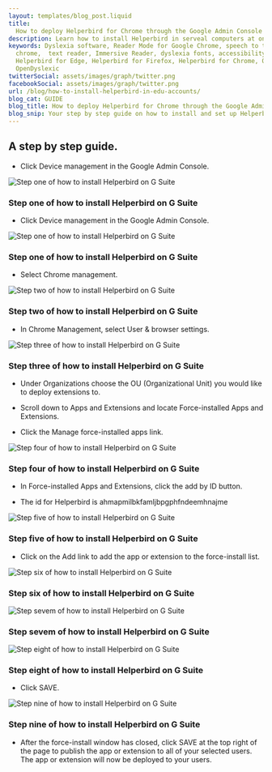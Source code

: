 ```yaml
---
layout: templates/blog_post.liquid
title:
  How to deploy Helperbird for Chrome through the Google Admin Console for EDU accounts | Helperbird
description: Learn how to install Helperbird in serveal computers at once. For Edu accounts.
keywords: Dyslexia software, Reader Mode for Google Chrome, speech to text for chrome, Text to speech for
  chrome,  text reader, Immersive Reader, dyslexia fonts, accessibility software, dyslexia software,
  Helperbird for Edge, Helperbird for Firefox, Helperbird for Chrome, Opendyslexic for Chrome,
  OpenDyslexic
twitterSocial: assets/images/graph/twitter.png
facebookSocial: assets/images/graph/twitter.png
url: /blog/how-to-install-helperbird-in-edu-accounts/
blog_cat: GUIDE
blog_title: How to deploy Helperbird for Chrome through the Google Admin Console for EDU accounts
blog_snip: Your step by step guide on how to install and set up Helperbird.
---
```


## A step by step guide.

- Click Device management in the Google Admin Console.

![Step one of how to install Helperbird on G Suite](/assets/images/blog/how-to-install-helperbird-in-edu-accounts/steps_1.png)

### Step one of how to install Helperbird on G Suite

- Click Device management in the Google Admin Console.

![Step one of how to install Helperbird on G Suite](/assets/images/blog/how-to-install-helperbird-in-edu-accounts/steps_1.png)

### Step one of how to install Helperbird on G Suite

- Select Chrome management.

![Step two of how to install Helperbird on G Suite](/assets/images/blog/how-to-install-helperbird-in-edu-accounts/steps_2.png)

### Step two of how to install Helperbird on G Suite

- In Chrome Management, select User & browser settings.

![Step three of how to install Helperbird on G Suite](/assets/images/blog/how-to-install-helperbird-in-edu-accounts/steps_3.png)

### Step three of how to install Helperbird on G Suite

- Under Organizations choose the OU (Organizational Unit) you would like to deploy extensions to.

- Scroll down to Apps and Extensions and locate Force-installed Apps and Extensions.

- Click the Manage force-installed apps link.

![Step four of how to install Helperbird on G Suite](/assets/images/blog/how-to-install-helperbird-in-edu-accounts/steps_4.png)

### Step four of how to install Helperbird on G Suite

- In Force-installed Apps and Extensions, click the add by ID button.

- The id for Helperbird is ahmapmilbkfamljbpgphfndeemhnajme

![Step five of how to install Helperbird on G Suite](/assets/images/blog/how-to-install-helperbird-in-edu-accounts/steps_5.png)

### Step five of how to install Helperbird on G Suite

- Click on the Add link to add the app or extension to the force-install list.

![Step six of how to install Helperbird on G Suite](/assets/images/blog/how-to-install-helperbird-in-edu-accounts/steps_6.png)

### Step six of how to install Helperbird on G Suite

![Step sevem of how to install Helperbird on G Suite](/assets/images/blog/how-to-install-helperbird-in-edu-accounts/steps_7.png)

### Step sevem of how to install Helperbird on G Suite

![Step eight of how to install Helperbird on G Suite](/assets/images/blog/how-to-install-helperbird-in-edu-accounts/steps_8.png)

### Step eight of how to install Helperbird on G Suite

- Click SAVE.

![Step nine of how to install Helperbird on G Suite](/assets/images/blog/how-to-install-helperbird-in-edu-accounts/steps_9.png)

### Step nine of how to install Helperbird on G Suite

- After the force-install window has closed, click SAVE at the top right of the page to publish the
  app or extension to all of your selected users. The app or extension will now be deployed to your
  users.
